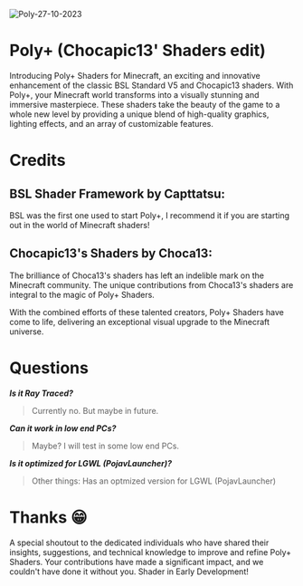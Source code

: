 
![Poly-27-10-2023](https://github.com/AlphaStoic/Poly-/assets/149120746/8fe5b049-3dcc-400b-980d-ce20c1e7adb1)

# Poly+ (Chocapic13' Shaders edit)
Introducing Poly+ Shaders for Minecraft, an exciting and innovative enhancement of the classic BSL Standard V5 and Chocapic13 shaders. With Poly+, your Minecraft world transforms into a visually stunning and immersive masterpiece. These shaders take the beauty of the game to a whole new level by providing a unique blend of high-quality graphics, lighting effects, and an array of customizable features.

# Credits

## BSL Shader Framework by Capttatsu:
BSL was the first one used to start Poly+, I recommend it if you are starting out in the world of Minecraft shaders!

## Chocapic13's Shaders by Choca13:
The brilliance of Choca13's shaders has left an indelible mark on the Minecraft community. The unique contributions from Choca13's shaders are integral to the magic of Poly+ Shaders.

With the combined efforts of these talented creators, Poly+ Shaders have come to life, delivering an exceptional visual upgrade to the Minecraft universe.

# Questions
_**Is it Ray Traced?**_
> Currently no. But maybe in future.


_**Can it work in low end PCs?**_
> Maybe? I will test in some low end PCs.

_**Is it optimized for LGWL (PojavLauncher)?**_
> Other things: Has an optmized version for LGWL (PojavLauncher)

# Thanks 😁
A special shoutout to the dedicated individuals who have shared their insights, suggestions, and technical knowledge to improve and refine Poly+ Shaders. Your contributions have made a significant impact, and we couldn't have done it without you.
Shader in Early Development!



